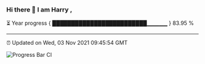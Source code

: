 ### Hi there 👋 I am Harry , 

⏳ Year progress { █████████████████████████▁▁▁▁▁ } 83.95 %

---

⏰ Updated on Wed, 03 Nov 2021 09:45:54 GMT

![Progress Bar CI](https://github.com/duykhang68/duykhang68/workflows/Progress%20Bar%20CI/badge.svg)
